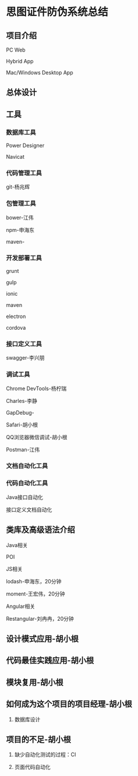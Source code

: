 # 思图证件防伪系统总结

## 项目介绍

PC Web

Hybrid App

Mac\/Windows Desktop App

## 总体设计

## 工具

### 数据库工具

Power Designer

Navicat

### 代码管理工具

git-杨兆辉

### 包管理工具

bower-江伟

npm-申海东

maven-

### 开发部署工具

grunt

gulp

ionic

maven

electron

cordova

### 接口定义工具

swagger-李兴朋

### 调试工具

Chrome DevTools-杨柠瑞

Charles-李静

GapDebug-

Safari-胡小根

QQ浏览器微信调试-胡小根

Postman-江伟

### 文档自动化工具

### 代码自动化工具

Java接口自动化

接口定义文档自动化

## 类库及高级语法介绍

Java相关

POI

JS相关

lodash-申海东，20分钟

moment-王宏伟，20分钟

Angular相关

Restangular-刘冉冉，20分钟

## 设计模式应用-胡小根

## 代码最佳实践应用-胡小根

## 模块复用-胡小根

## 如何成为这个项目的项目经理-胡小根

1. 数据库设计

## 项目的不足-胡小根

1. 缺少自动化测试的过程：CI

2. 页面代码自动化


